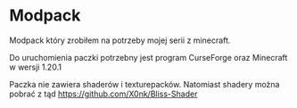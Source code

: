 # Modpack
Modpack który zrobiłem na potrzeby mojej serii z minecraft.

Do uruchomienia paczki potrzebny jest program CurseForge oraz Minecraft w wersji 1.20.1

Paczka nie zawiera shaderów i texturepacków. Natomiast shadery można pobrać z tąd https://github.com/X0nk/Bliss-Shader
